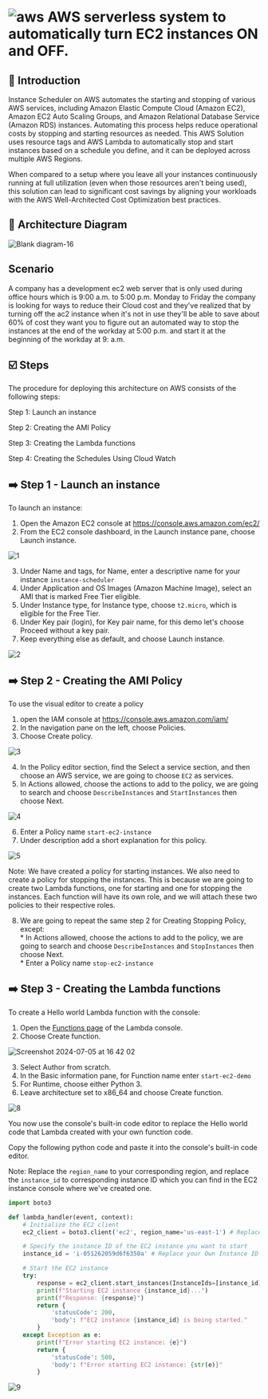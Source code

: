 # ![aws](https://github.com/julien-muke/Search-Engine-Website-using-AWS/assets/110755734/01cd6124-8014-4baa-a5fe-bd227844d263) AWS serverless system to automatically turn EC2 instances ON and OFF.


## <a name="introduction">🤖 Introduction</a>


Instance Scheduler on AWS automates the starting and stopping of various AWS services, including Amazon Elastic Compute Cloud (Amazon EC2), Amazon EC2 Auto Scaling Groups, and Amazon Relational Database Service (Amazon RDS) instances. Automating this process helps reduce operational costs by stopping and starting resources as needed. This AWS Solution uses resource tags and AWS Lambda to automatically stop and start instances based on a schedule you define, and it can be deployed across multiple AWS Regions.

When compared to a setup where you leave all your instances continuously running at full utilization (even when those resources aren't being used), this solution can lead to significant cost savings by aligning your workloads with the AWS Well-Architected Cost Optimization best practices.


## <a name="design">📐 Architecture Diagram</a>

![Blank diagram-16](https://github.com/julien-muke/aws-serverless-ec2-instance-scheduler/assets/110755734/4ed4e5fa-2ca2-4c95-8ad0-31a5821d9cd9)


## Scenario

A company has a development ec2 web server that is only used during office hours which is 9:00 a.m. to 5:00 p.m. Monday to Friday the company is looking for ways to reduce their Cloud cost and they've realized that by turning off the ac2 instance when it's not in use they'll be able to save about 60% of cost they want you to figure out an automated way to stop the instances at the end of the workday at 5:00 p.m. and start it at the beginning of the workday at 9: a.m.


## <a name="steps">☑️ Steps</a>

The procedure for deploying this architecture on AWS consists of the following steps:

Step 1: Launch an instance

Step 2: Creating the AMI Policy

Step 3: Creating the Lambda functions

Step 4: Creating the Schedules Using Cloud Watch


## ➡️ Step 1 - Launch an instance

To launch an instance:

1. Open the Amazon EC2 console at https://console.aws.amazon.com/ec2/
2. From the EC2 console dashboard, in the Launch instance pane, choose Launch instance.

![1](https://github.com/julien-muke/aws-serverless-ec2-instance-scheduler/assets/110755734/357298ad-320f-470b-abad-f37f2ee3a178)


3. Under Name and tags, for Name, enter a descriptive name for your instance `instance-scheduler`
4. Under Application and OS Images (Amazon Machine Image), select an AMI that is marked Free Tier eligible.
5. Under Instance type, for Instance type, choose `t2.micro`, which is eligible for the Free Tier.
6. Under Key pair (login), for Key pair name, for this demo let's choose Proceed without a key pair.
7. Keep everything else as default, and choose Launch instance.

![2](https://github.com/julien-muke/aws-serverless-ec2-instance-scheduler/assets/110755734/163ec200-8d15-423b-bcc4-9a0a010dc4a6)


## ➡️ Step 2 - Creating the AMI Policy

To use the visual editor to create a policy

1. open the IAM console at https://console.aws.amazon.com/iam/
2. In the navigation pane on the left, choose Policies. 
3. Choose Create policy.

![3](https://github.com/julien-muke/aws-serverless-ec2-instance-scheduler/assets/110755734/84f8c91e-01fa-43c2-8623-cdbbf63c1fe9)


4. In the Policy editor section, find the Select a service section, and then choose an AWS service, we are going to choose `EC2` as services.
5. In Actions allowed, choose the actions to add to the policy, we are going to search and choose `DescribeInstances` and `StartInstances` then choose Next.

![4](https://github.com/julien-muke/aws-serverless-ec2-instance-scheduler/assets/110755734/616a785d-dc2a-414a-a8d6-bc9854398737)


6. Enter a Policy name `start-ec2-instance`
7. Under description add a short explanation for this policy.

![5](https://github.com/julien-muke/aws-serverless-ec2-instance-scheduler/assets/110755734/d78b1a3e-443a-4b50-846c-193decfab67b)

Note: We have created a policy for starting instances. We also need to create a policy for stopping the instances. 
This is because we are going to create two Lambda functions, one for starting and one for stopping the instances. Each function will have its own role, and we will attach these two policies to their respective roles.

8. We are going to repeat the same step 2 for Creating Stopping Policy, except:
<br>* In Actions allowed, choose the actions to add to the policy, we are going to search and choose `DescribeInstances` and `StopInstances` then choose Next.
<br>* Enter a Policy name `stop-ec2-instance`


## ➡️ Step 3 - Creating the Lambda functions

To create a Hello world Lambda function with the console:

1. Open the [Functions page](https://console.aws.amazon.com/lambda/home#/functions) of the Lambda console.
2. Choose Create function.


![Screenshot 2024-07-05 at 16 42 02](https://github.com/julien-muke/aws-serverless-ec2-instance-scheduler/assets/110755734/209556d2-4095-4af1-94c4-10a67773699d)


3. Select Author from scratch.
4. In the Basic information pane, for Function name enter `start-ec2-demo`
5. For Runtime, choose either Python 3.
6. Leave architecture set to x86_64 and choose Create function.

![8](https://github.com/julien-muke/aws-serverless-ec2-instance-scheduler/assets/110755734/df697866-4575-48eb-8156-1fb7d059b8a8)


You now use the console's built-in code editor to replace the Hello world code that Lambda created with your own function code.

Copy the following python code and paste it into the console's built-in code editor.

Note: Replace the `region_name` to your corresponding region, and replace the `instance_id` to corresponding instance ID which you can find in the EC2 instance console where we've created one.

```python
import boto3

def lambda_handler(event, context):
    # Initialize the EC2 client
    ec2_client = boto3.client('ec2', region_name='us-east-1') # Replace your Region name

    # Specify the instance ID of the EC2 instance you want to start
    instance_id = 'i-051262059d6f6350a' # Replace your Own Instance ID

    # Start the EC2 instance
    try:
        response = ec2_client.start_instances(InstanceIds=[instance_id], DryRun=False)
        print(f"Starting EC2 instance {instance_id}...")
        print(f"Response: {response}")
        return {
            'statusCode': 200,
            'body': f"EC2 instance {instance_id} is being started."
        }
    except Exception as e:
        print(f"Error starting EC2 instance: {e}")
        return {
            'statusCode': 500,
            'body': f"Error starting EC2 instance: {str(e)}"
        }

```


![9](https://github.com/julien-muke/aws-serverless-ec2-instance-scheduler/assets/110755734/db4354b0-ebda-4b61-b711-8b2204caed6b)





